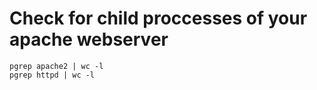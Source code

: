 # Check for child proccesses of your apache webserver
```baqsh
pgrep apache2 | wc -l
pgrep httpd | wc -l
```
